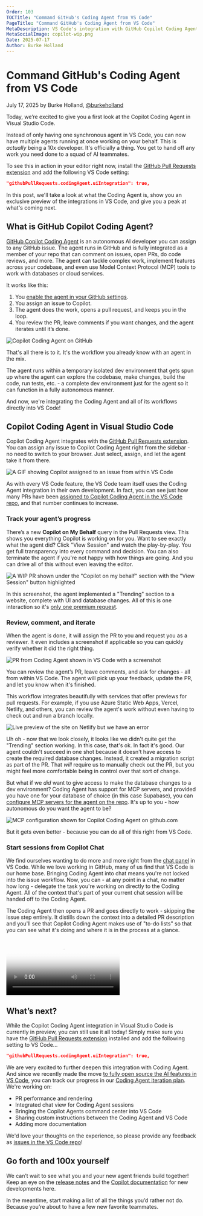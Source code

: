 ```yaml
---
Order: 103
TOCTitle: "Command GitHub's Coding Agent from VS Code"
PageTitle: "Command GitHub's Coding Agent from VS Code"
MetaDescription: VS Code's integration with GitHub Copilot Coding Agent allows you to delegate tasks to the agent and let it handle them in the background.
MetaSocialImage: copilot-wip.png
Date: 2025-07-17
Author: Burke Holland
---
```


# Command GitHub's Coding Agent from VS Code

July 17, 2025 by Burke Holland, [@burkeholland](https://twitter.com/burkeholland)

Today, we’re excited to give you a first look at the Copilot Coding Agent in Visual Studio Code.

Instead of only having one synchronous agent in VS Code, you can now have multiple agents running at once working on your behalf. This is _actually_ being a 10x developer. It's officially a thing. You get to hand off any work you need done to a squad of AI teammates.

To see this in action in your editor right now, install the [GitHub Pull Requests extension](https://marketplace.visualstudio.com/items?itemName=GitHub.vscode-pull-request-github) and add the following VS Code setting:

```json
"githubPullRequests.codingAgent.uiIntegration": true,
```

In this post, we'll take a look at what the Coding Agent is, show you an exclusive preview of the integrations in VS Code, and give you a peak at what's coming next.

## What is GitHub Copilot Coding Agent?

[GitHub Copilot Coding Agent](https://github.blog/changelog/2025-07-14-start-and-track-github-copilot-coding-agent-sessions-from-visual-studio-code/) is an autonomous AI developer you can assign to any GitHub issue. The agent runs in GitHub and is fully integrated as a member of your repo that can comment on issues, open PRs, do code reviews, and more. The agent can tackle complex work, implement features across your codebase, and even use Model Context Protocol (MCP) tools to work with databases or cloud services.

It works like this:

1. You [enable the agent in your GitHub settings](https://docs.github.com/en/copilot/how-tos/agents/copilot-coding-agent/enabling-copilot-coding-agent).
2. You assign an issue to Copilot.
3. The agent does the work, opens a pull request, and keeps you in the loop.
4. You review the PR, leave comments if you want changes, and the agent iterates until it’s done.

![Copilot Coding Agent on GitHub](coding-agent-github.png)

That's all there is to it. It's the workflow you already know with an agent in the mix.

The agent runs within a temporary isolated dev environment that gets spun up where the agent can explore the codebase, make changes, build the code, run tests, etc. - a complete dev environment just for the agent so it can function in a fully autonomous manner.

And now, we're integrating the Coding Agent and all of its workflows directly into VS Code!

## Copilot Coding Agent in Visual Studio Code

Copilot Coding Agent integrates with the [GitHub Pull Requests extension](https://marketplace.visualstudio.com/items?itemName=GitHub.vscode-pull-request-github). You can assign any issue to Copilot Coding Agent right from the sidebar - no need to switch to your browser. Just select, assign, and let the agent take it from there.

![A GIF showing Copilot assigned to an issue from within VS Code](assign-to-copilot-gif.gif)

As with every VS Code feature, the VS Code team itself uses the Coding Agent integration in their own development. In fact, you can see just how many PRs have been [assigned to Copilot Coding Agent in the VS Code repo](https://github.com/search?q=is%3Apr+head%3Acopilot%2F+repo%3Amicrosoft%2Fvscode&type=pullrequests), and that number continues to increase.

### Track your agent’s progress

There’s a new **Copilot on My Behalf** query in the Pull Requests view. This shows you everything Copilot is working on for you. Want to see exactly what the agent did? Click "View Session" and watch the play-by-play. You get full transparency into every command and decision. You can also terminate the agent if you're not happy with how things are going. And you can drive all of this without even leaving the editor.

![A WIP PR shown under the "Copilot on my behalf" section with the "View Session" button highlighted](copilot-wip.png)

In this screenshot, the agent implemented a "Trending" section to a website, complete with UI and database changes. All of this is one interaction so it's [only one premium request](https://github.blog/changelog/2025-07-10-github-copilot-coding-agent-now-uses-one-premium-request-per-session/).

### Review, comment, and iterate

When the agent is done, it will assign the PR to you and request you as a reviewer. It even includes a screenshot if applicable so you can quickly verify whether it did the right thing.

![PR from Coding Agent shown in VS Code with a screenshot](draft-with-screenshot.png)

You can review the agent’s PR, leave comments, and ask for changes - all from within VS Code. The agent will pick up your feedback, update the PR, and let you know when it's finished.

This workflow integrates beautifully with services that offer previews for pull requests.
For example, if you use Azure Static Web Apps, Vercel, Netlify, and others, you can review the agent's work without even having to check out and run a branch locally.

![Live preview of the site on Netlify but we have an error](live-preview-netlify.png)

Uh oh - now that we look closely, it looks like we didn't quite get the "Trending" section working. In this case, that's ok. In fact it's good. Our agent couldn't succeed in one shot because it doesn't have access to create the required database changes. Instead, it created a migration script as part of the PR. That *will* require us to manually check out the PR, but you might feel more comfortable being in control over that sort of change.

But what if we *did* want to give access to make the database changes to a dev environment? Coding Agent has support for MCP servers, and provided you have one for your database of choice (in this case Supabase), you can [configure MCP servers for the agent on the repo](https://docs.github.com/en/copilot/how-tos/agents/copilot-coding-agent/extending-copilot-coding-agent-with-mcp). It's up to you - how autonomous do you want the agent to be?

![MCP configuration shown for Copilot Coding Agent on github.com](coding-agent-mcp-config.png)

But it gets even better - because you can do all of this right from VS Code.

### Start sessions from Copilot Chat

We find ourselves wanting to do more and more right from the [chat panel](https://code.visualstudio.com/docs/copilot/chat/copilot-chat) in VS Code. While we love working in GitHub, many of us find that VS Code is our home base. Bringing Coding Agent into chat means you're not locked into the issue workflow. Now, you can - at any point in a chat, no matter how long - delegate the task you're working on directly to the Coding Agent. All of the context that's part of your current chat session will be handed off to the Coding Agent.

The Coding Agent then opens a PR and goes directly to work - skipping the issue step entirely. It distills down the context into a detailed PR description and you'll see that Copilot Coding Agent makes use of "to-do lists" so that you can see what it's doing and where it is in the process at a glance.

<video src="delegate-to-coding-agent.mp4" title="Delegate to Coding Agent video" controls poster="delegate-to-coding-agent-poster.png"></video>

## What’s next?

While the Copilot Coding Agent integration in Visual Studio Code is currently in preview, you can still use it all today! Simply make sure you have the [GitHub Pull Requests extension](https://marketplace.visualstudio.com/items?itemName=GitHub.vscode-pull-request-github) installed and add the following setting to VS Code...

```json
"githubPullRequests.codingAgent.uiIntegration": true,
```

We are very excited to further deepen this integration with Coding Agent. And since we recently made the move [to fully open source the AI features in VS Code](https://code.visualstudio.com/blogs/2025/05/19/openSourceAIEditor), you can track our progress in our [Coding Agent iteration plan](https://github.com/microsoft/vscode/issues/255483). We're working on:
- PR performance and rendering
- Integrated chat view for Coding Agent sessions
- Bringing the Copilot Agents command center into VS Code
- Sharing custom instructions between the Coding Agent and VS Code
- Adding more documentation

We'd love your thoughts on the experience, so please provide any feedback as [issues in the VS Code repo](https://github.com/microsoft/vscode/issues)!

## Go forth and 100x yourself

We can’t wait to see what you and your new agent friends build together! Keep an eye on the [release notes](/release-notes/) and the [Copilot documentation](https://docs.github.com/en/copilot/concepts/about-copilot-coding-agent) for new developments here.

In the meantime, start making a list of all the things you’d rather not do. Because you’re about to have a few new favorite teammates.